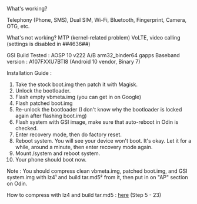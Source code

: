 What's working?

Telephony (Phone, SMS), Dual SIM, Wi-Fi, Bluetooth, Fingerprint, Camera, OTG, etc.

What's not working?
MTP (kernel-related problem)
VoLTE, video calling (settings is disabled in *#*#4636#*#*)

GSI Build Tested : AOSP 10 v222 A/B arm32_binder64 gapps
Baseband version : A107FXXU7BTI8 (Android 10 vendor, Binary 7)

Installation Guide : 
1. Take the stock boot.img then patch it with Magisk.
2. Unlock the bootloader.
3. Flash empty vbmeta.img (you can get in on Google)
4. Flash patched boot.img
5. Re-unlock the bootloader (I don't know why the bootloader is locked again after flashing boot.img)
6. Flash system with GSI image, make sure that auto-reboot in Odin is checked.
7. Enter recovery mode, then do factory reset.
8. Reboot system. You will see your device won't boot. It's okay. Let it for a while, around a minute, then enter recovery mode again.
9. Mount /system and reboot system.
10. Your phone should boot now.

Note : You should compress clean vbmeta.img, patched boot.img, and GSI system.img with lz4¹ and build tar.md5² from it, then put in on "AP" section on Odin.

How to compress with lz4 and build tar.md5 : [here](https://forum.xda-developers.com/t/guide-custom-how-to-install-custom-rom-using-odin-without-twrp-phh-lineageos.4114435/)
(Step 5 - 23)